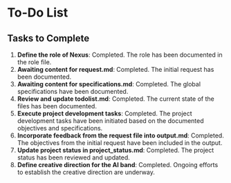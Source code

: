 # To-Do List

## Tasks to Complete
1. **Define the role of Nexus**: Completed. The role has been documented in the role file.
2. **Awaiting content for request.md**: Completed. The initial request has been documented.
3. **Awaiting content for specifications.md**: Completed. The global specifications have been documented.
4. **Review and update todolist.md**: Completed. The current state of the files has been documented.
5. **Execute project development tasks**: Completed. The project development tasks have been initiated based on the documented objectives and specifications.
6. **Incorporate feedback from the request file into output.md**: Completed. The objectives from the initial request have been included in the output.
7. **Update project status in project_status.md**: Completed. The project status has been reviewed and updated.
8. **Define creative direction for the AI band**: Completed. Ongoing efforts to establish the creative direction are underway.

